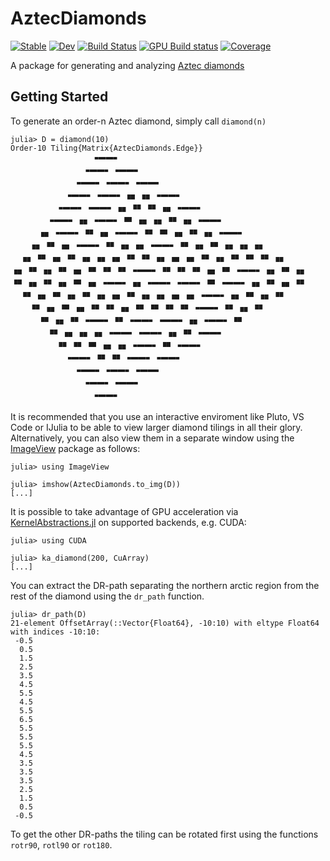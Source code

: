 # AztecDiamonds

[![Stable](https://img.shields.io/badge/docs-stable-blue.svg)](https://julia.mit.edu/AztecDiamonds.jl/stable/)
[![Dev](https://img.shields.io/badge/docs-dev-blue.svg)](https://julia.mit.edu/AztecDiamonds.jl/dev/)
[![Build Status](https://github.com/JuliaLabs/AztecDiamonds.jl/actions/workflows/CI.yml/badge.svg?branch=main)](https://github.com/JuliaLabs/AztecDiamonds.jl/actions/workflows/CI.yml?query=branch%3Amain)
[![GPU Build status](https://badge.buildkite.com/5f5d7b845c4e84af3c2039b8e275edf1ac75d498a5c0cb3e95.svg?branch=main)](https://buildkite.com/julialang/aztecdiamonds-dot-jl)
[![Coverage](https://codecov.io/gh/JuliaLabs/AztecDiamonds.jl/branch/main/graph/badge.svg)](https://codecov.io/gh/JuliaLabs/AztecDiamonds.jl)

A package for generating and analyzing [Aztec diamonds](https://en.wikipedia.org/wiki/Aztec_diamond)

## Getting Started

To generate an order-n Aztec diamond, simply call `diamond(n)`

```julia-repl
julia> D = diamond(10)
Order-10 Tiling{Matrix{AztecDiamonds.Edge}}
                  🬇🬋🬋🬃
                🬇🬋🬋🬃🬇🬋🬋🬃
              🬇🬋🬋🬃🬇🬋🬋🬃🬇🬋🬋🬃
            🬇🬋🬋🬃🬇🬋🬋🬃🬦🬓🬦🬓🬇🬋🬋🬃
          🬇🬋🬋🬃🬇🬋🬋🬃🬦🬓🬉🬄🬉🬄🬦🬓🬇🬋🬋🬃
        🬇🬋🬋🬃🬦🬓🬇🬋🬋🬃🬉🬄🬦🬓🬦🬓🬉🬄🬦🬓🬇🬋🬋🬃
      🬦🬓🬇🬋🬋🬃🬉🬄🬦🬓🬇🬋🬋🬃🬉🬄🬉🬄🬦🬓🬉🬄🬦🬓🬇🬋🬋🬃
    🬦🬓🬉🬄🬦🬓🬇🬋🬋🬃🬉🬄🬦🬓🬦🬓🬇🬋🬋🬃🬉🬄🬦🬓🬉🬄🬦🬓🬦🬓🬦🬓
  🬦🬓🬉🬄🬦🬓🬉🬄🬦🬓🬦🬓🬦🬓🬉🬄🬉🬄🬦🬓🬦🬓🬦🬓🬉🬄🬦🬓🬉🬄🬉🬄🬉🬄🬦🬓
🬦🬓🬉🬄🬦🬓🬉🬄🬦🬓🬉🬄🬉🬄🬉🬄🬇🬋🬋🬃🬉🬄🬉🬄🬉🬄🬦🬓🬉🬄🬇🬋🬋🬃🬦🬓🬉🬄🬦🬓
🬉🬄🬦🬓🬉🬄🬦🬓🬉🬄🬦🬓🬇🬋🬋🬃🬦🬓🬇🬋🬋🬃🬇🬋🬋🬃🬉🬄🬇🬋🬋🬃🬦🬓🬉🬄🬦🬓🬉🬄
  🬉🬄🬦🬓🬉🬄🬦🬓🬉🬄🬦🬓🬦🬓🬉🬄🬦🬓🬦🬓🬦🬓🬦🬓🬇🬋🬋🬃🬦🬓🬉🬄🬦🬓🬉🬄
    🬉🬄🬦🬓🬉🬄🬦🬓🬉🬄🬉🬄🬦🬓🬉🬄🬉🬄🬉🬄🬉🬄🬇🬋🬋🬃🬉🬄🬦🬓🬉🬄
      🬉🬄🬦🬓🬉🬄🬇🬋🬋🬃🬉🬄🬇🬋🬋🬃🬇🬋🬋🬃🬦🬓🬇🬋🬋🬃🬉🬄
        🬉🬄🬦🬓🬦🬓🬦🬓🬇🬋🬋🬃🬇🬋🬋🬃🬦🬓🬉🬄🬇🬋🬋🬃
          🬉🬄🬉🬄🬉🬄🬦🬓🬦🬓🬇🬋🬋🬃🬉🬄🬇🬋🬋🬃
            🬇🬋🬋🬃🬉🬄🬉🬄🬇🬋🬋🬃🬇🬋🬋🬃
              🬇🬋🬋🬃🬇🬋🬋🬃🬇🬋🬋🬃
                🬇🬋🬋🬃🬇🬋🬋🬃
                  🬇🬋🬋🬃
```

It is recommended that you use an interactive enviroment like Pluto, VS Code or IJulia to be able to view larger diamond tilings in all their glory. Alternatively, you can also view them in a separate window using the [ImageView](https://github.com/JuliaImages/ImageView.jl) package as follows:

```julia-repl
julia> using ImageView

julia> imshow(AztecDiamonds.to_img(D))
[...]
```

It is possible to take advantage of GPU acceleration via [KernelAbstractions.jl](https://github.com/JuliaGPU/KernelAbstractions.jl) on supported backends, e.g. CUDA:

```julia-repl
julia> using CUDA

julia> ka_diamond(200, CuArray)
[...]
```

You can extract the DR-path separating the northern arctic region from the rest of the diamond using the `dr_path` function.

```julia-repl
julia> dr_path(D)
21-element OffsetArray(::Vector{Float64}, -10:10) with eltype Float64 with indices -10:10:
 -0.5
  0.5
  1.5
  2.5
  3.5
  4.5
  5.5
  4.5
  5.5
  6.5
  5.5
  5.5
  5.5
  4.5
  3.5
  3.5
  3.5
  2.5
  1.5
  0.5
 -0.5
```

To get the other DR-paths the tiling can be rotated first using the functions `rotr90`, `rotl90` or `rot180`.
